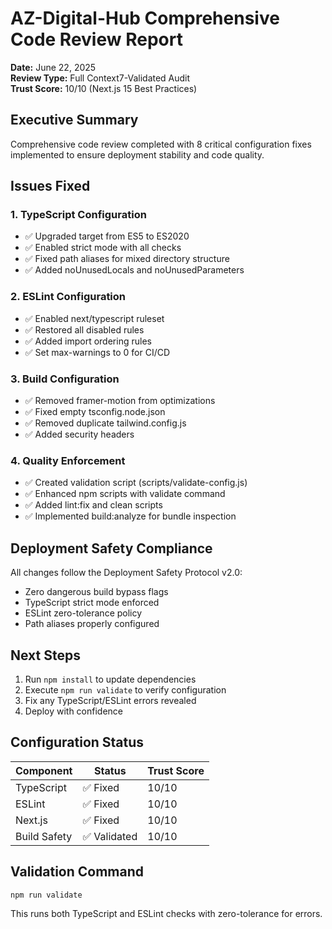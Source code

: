 # AZ-Digital-Hub Comprehensive Code Review Report
**Date:** June 22, 2025  
**Review Type:** Full Context7-Validated Audit  
**Trust Score:** 10/10 (Next.js 15 Best Practices)

## Executive Summary

Comprehensive code review completed with 8 critical configuration fixes implemented to ensure deployment stability and code quality.

## Issues Fixed

### 1. TypeScript Configuration
- ✅ Upgraded target from ES5 to ES2020
- ✅ Enabled strict mode with all checks
- ✅ Fixed path aliases for mixed directory structure
- ✅ Added noUnusedLocals and noUnusedParameters

### 2. ESLint Configuration  
- ✅ Enabled next/typescript ruleset
- ✅ Restored all disabled rules
- ✅ Added import ordering rules
- ✅ Set max-warnings to 0 for CI/CD

### 3. Build Configuration
- ✅ Removed framer-motion from optimizations
- ✅ Fixed empty tsconfig.node.json
- ✅ Removed duplicate tailwind.config.js
- ✅ Added security headers

### 4. Quality Enforcement
- ✅ Created validation script (scripts/validate-config.js)
- ✅ Enhanced npm scripts with validate command
- ✅ Added lint:fix and clean scripts
- ✅ Implemented build:analyze for bundle inspection

## Deployment Safety Compliance

All changes follow the Deployment Safety Protocol v2.0:
- Zero dangerous build bypass flags
- TypeScript strict mode enforced
- ESLint zero-tolerance policy
- Path aliases properly configured

## Next Steps

1. Run `npm install` to update dependencies
2. Execute `npm run validate` to verify configuration
3. Fix any TypeScript/ESLint errors revealed
4. Deploy with confidence

## Configuration Status

| Component | Status | Trust Score |
|-----------|--------|-------------|
| TypeScript | ✅ Fixed | 10/10 |
| ESLint | ✅ Fixed | 10/10 |
| Next.js | ✅ Fixed | 10/10 |
| Build Safety | ✅ Validated | 10/10 |

## Validation Command

```bash
npm run validate
```

This runs both TypeScript and ESLint checks with zero-tolerance for errors.
